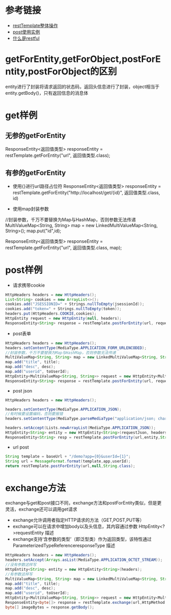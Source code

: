 # 参考链接
* [restTemplate整体操作](https://blog.csdn.net/itguangit/article/details/78825505)
* [post使用实例](https://segmentfault.com/a/1190000007778403)
* [什么是restful](https://blog.csdn.net/itguangit/article/details/80198895)

# getForEntity,getForObject,postForEntity,postForObject的区别
entity进行了封装将请求返回的状态码，返回头信息进行了封装，object相当于entity.getBody()，只有返回信息的消息体

# get样例

## 无参的getForEntity
ResponseEntity<返回值类型> responseEntity = restTemplate.getForEntity("url", 返回值类型.class);

## 有参的getForEntity

* 使用{}进行url路径占位符
ResponseEntity<返回值类型> responseEntity = restTemplate.getForEntity("http://localhost/get/{id}", 返回值类型.class, id)

* 使用map封装参数

//封装参数，千万不要替换为Map与HashMap，否则参数无法传递
MultiValueMap<String, String> map = new LinkedMultiValueMap<String, String>();
map.put("id",id);

ResponseEntity<返回值类型> responseEntity = restTemplate.getForEntity("url", 返回值类型.class, map);

# post样例
* 请求携带cookie

```java
HttpHeaders headers = new HttpHeaders();
List<String> cookies = new ArrayList<>();
cookies.add("JSESSIONID=" + Strings.nullToEmpty(jsessionId));
cookies.add("token=" + Strings.nullToEmpty(token));
headers.put(HttpHeaders.COOKIE,cookies);
HttpEntity request = new HttpEntity(null, headers);
ResponseEntity<String> response = restTemplate.postForEntity(url, request, String.class);
```

* post表单

```java
HttpHeaders headers = new HttpHeaders();
headers.setContentType(MediaType.APPLICATION_FORM_URLENCODED);
//封装参数，千万不要替换为Map与HashMap，否则参数无法传递
MultiValueMap<String, String> map = new LinkedMultiValueMap<String, String>();
map.add("title", title);
map.add("desc", desc);
map.add("userid", toUserId);
HttpEntity<MultiValueMap<String, String>> request = new HttpEntity<MultiValueMap<String, String>>(map, headers);
ResponseEntity<String> response = restTemplate.postForEntity(url, request, String.class);
```

* post json

```java
HttpHeaders headers = new HttpHeaders();

headers.setContentType(MediaType.APPLICATION_JSON);
//有时候要设置编码，否则要报错
headers.setContentType(MediaType.parseMediaType("application/json; charset=utf-8"));

headers.setAccept(Lists.newArrayList(MediaType.APPLICATION_JSON));
HttpEntity<String> entity = new HttpEntity<String>(requestJson, headers);
ResponseEntity<String> resp = restTemplate.postForEntity(url,entity,String.class);
```

* url post

```java
String template = baseUrl + "/demo?app={0}&userId={1}";
String url = MessageFormat.format(template,app,userId);
return restTemplate.postForEntity(url,null,String.class);
```

# exchange方法
exchange与get和post接口不同，exchange方法和postForEntity类似，但是更灵活，exchange还可以调用get请求
* exchange允许调用者指定HTTP请求的方法（GET,POST,PUT等）
* exchange可以在请求中增加body以及头信息，其内容通过参数 HttpEntity<?>requestEntity 描述
* exchange支持‘含参数的类型’（即泛型类）作为返回类型，该特性通过 ParameterizedTypeReferenceresponseType 描述

```java
HttpHeaders headers = new HttpHeaders();
headers.setAccept(Arrays.asList(MediaType.APPLICATION_OCTET_STREAM));
//没有参数这样写
HttpEntity<String> entity = new HttpEntity<String>(headers);
//有参数这样写
MultiValueMap<String, String> map = new LinkedMultiValueMap<String, String>();
map.add("title", title);
map.add("desc", desc);
map.add("userid", toUserId);
HttpEntity<MultiValueMap<String, String>> request = new HttpEntity<MultiValueMap<String, String>>(map, headers);
ResponseEntity<byte[]> response = restTemplate.exchange(url,HttpMethod.GET, entity, byte[].class);
byte[] imageBytes = response.getBody();
```

